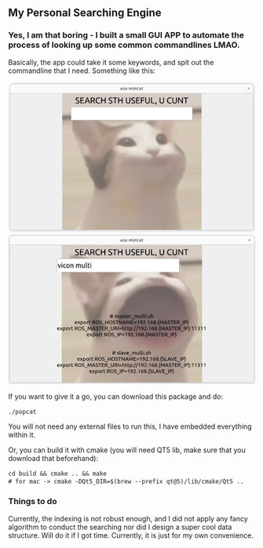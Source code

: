 ## My Personal Searching Engine
### Yes, I am that boring - I built a small GUI APP to automate the process of looking up some common commandlines LMAO.

Basically, the app could take it some keywords, and spit out the commandline that I need. Something like this:

![Image Alt Text](./images/index_search_1.png)
![Image Alt Text](./images/index_search_0.png)


If you want to give it a go, you can download this package and do:
```
./popcat
```
You will not need any external files to run this, I have embedded everything within it.

Or, you can build it with cmake (you will need QT5 lib, make sure that you download that beforehand):
```
cd build && cmake .. && make
# for mac -> cmake -DQt5_DIR=$(brew --prefix qt@5)/lib/cmake/Qt5 ..
```

### Things to do
Currently, the indexing is not robust enough, and I did not apply any fancy algorithm to conduct the searching nor did I design a super cool data structure. Will do it if I got time. Currently, it is just for my own convenience. 